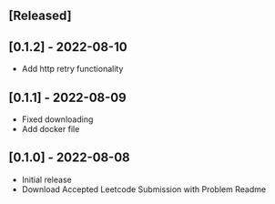 ## [Released]

## [0.1.2] - 2022-08-10

- Add http retry functionality

## [0.1.1] - 2022-08-09

- Fixed downloading
- Add docker file

## [0.1.0] - 2022-08-08

- Initial release
- Download Accepted Leetcode Submission with Problem Readme